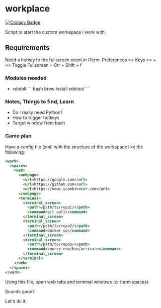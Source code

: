# workplace

[![Codacy Badge](https://api.codacy.com/project/badge/Grade/be70fbc82b9f40cf92a8c3df0ffc3cf0)](https://app.codacy.com/manual/swallyx/workplace?utm_source=github.com&utm_medium=referral&utm_content=sWallyx/workplace&utm_campaign=Badge_Grade_Dashboard)

Script to start the custom workspace I work with.

## Requirements

Need a hotkey to the fullscreen event in iTerm.
Preferences >> Keys >> + >> Toggle Fullscreen = Ctr + Shift + f

### Modules needed
* xdotoll
´´´ bash
brew install xdotool
´´´


### Notes, Things to find, Learn
  * Do I really need Python?
  * How to trigger hotkeys
  * Target window from bash

### Game plan

Have a config file (xml) with the structure of the workspace like the following:

``` xml
<work>
  <spaces>
    <web>
      <webpage>
        <url>https://google.com</url>
        <url>https://github.com</url>
        <url>https://news.ycombinator.com</url>
      </webpage>
      <terminal>
        <terminal_screen>
          <path>/path/to/repo1/</path>
          <command>git pull</command>
        </terminal_screen>
        <terminal_screen>
          <path>/path/to/repo2/</path>
          <command>docker up</command>
        </terminal_screen>
        <terminal_screen>
          <path>/path/to/repo3/</path>
          <command>source env/bin/activate</command>
        </terminal_screen>
      </terminal>
    </web>
  </spaces>
</work>
```

Using this file, open web tabs and terminal windows (or iterm spaces).

Sounds good?

Let's do it.
